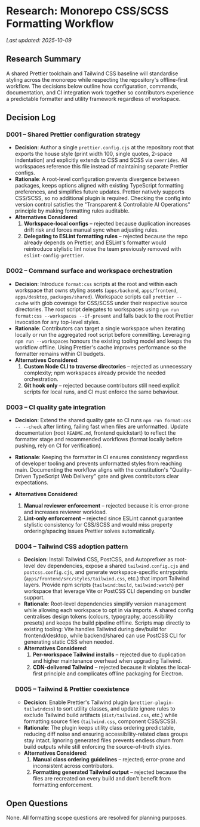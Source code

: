 # Research: Monorepo CSS/SCSS Formatting Workflow

_Last updated: 2025-10-09_

## Research Summary
A shared Prettier toolchain and Tailwind CSS baseline will standardise styling across the monorepo while respecting the repository's offline-first workflow. The decisions below outline how configuration, commands, documentation, and CI integration work together so contributors experience a predictable formatter and utility framework regardless of workspace.

## Decision Log

### D001 – Shared Prettier configuration strategy
- **Decision**: Author a single `prettier.config.cjs` at the repository root that exports the house style (print width 100, single quotes, 2-space indentation) and explicitly extends to CSS and SCSS via `overrides`. All workspaces reference this file instead of maintaining separate Prettier configs.
- **Rationale**: A root-level configuration prevents divergence between packages, keeps options aligned with existing TypeScript formatting preferences, and simplifies future updates. Prettier natively supports CSS/SCSS, so no additional plugin is required. Checking the config into version control satisfies the "Transparent & Controllable AI Operations" principle by making formatting rules auditable.
- **Alternatives Considered**:
  1. **Workspace-local configs** – rejected because duplication increases drift risk and forces manual sync when adjusting rules.
  2. **Delegating to ESLint formatting rules** – rejected because the repo already depends on Prettier, and ESLint's formatter would reintroduce stylistic lint noise the team previously removed with `eslint-config-prettier`.

### D002 – Command surface and workspace orchestration
- **Decision**: Introduce `format:css` scripts at the root and within each workspace that owns styling assets (`apps/backend`, `apps/frontend`, `apps/desktop`, `packages/shared`). Workspace scripts call `prettier --cache` with glob coverage for CSS/SCSS under their respective source directories. The root script delegates to workspaces using `npm run format:css --workspaces --if-present` and falls back to the root Prettier invocation for any top-level styles.
- **Rationale**: Contributors can target a single workspace when iterating locally or run the aggregated root script before committing. Leveraging `npm run --workspaces` honours the existing tooling model and keeps the workflow offline. Using Prettier's cache improves performance so the formatter remains within CI budgets.
- **Alternatives Considered**:
  1. **Custom Node CLI to traverse directories** – rejected as unnecessary complexity; npm workspaces already provide the needed orchestration.
  2. **Git hook only** – rejected because contributors still need explicit scripts for local runs, and CI must enforce the same behaviour.

### D003 – CI quality gate integration
- **Decision**: Extend the shared quality gate so CI runs `npm run format:css -- --check` after linting, failing fast when files are unformatted. Update documentation (root `README.md`, frontend quickstart) to reflect the formatter stage and recommended workflows (format locally before pushing, rely on CI for verification).
- **Rationale**: Keeping the formatter in CI ensures consistency regardless of developer tooling and prevents unformatted styles from reaching main. Documenting the workflow aligns with the constitution's "Quality-Driven TypeScript Web Delivery" gate and gives contributors clear expectations.
- **Alternatives Considered**:
  1. **Manual reviewer enforcement** – rejected because it is error-prone and increases reviewer workload.
  2. **Lint-only enforcement** – rejected since ESLint cannot guarantee stylistic consistency for CSS/SCSS and would miss property ordering/spacing issues Prettier solves automatically.

  ### D004 – Tailwind CSS adoption pattern
  - **Decision**: Install Tailwind CSS, PostCSS, and Autoprefixer as root-level dev dependencies, expose a shared `tailwind.config.cjs` and `postcss.config.cjs`, and generate workspace-specific entrypoints (`apps/frontend/src/styles/tailwind.css`, etc.) that import Tailwind layers. Provide npm scripts (`tailwind:build`, `tailwind:watch`) per workspace that leverage Vite or PostCSS CLI depending on bundler support.
  - **Rationale**: Root-level dependencies simplify version management while allowing each workspace to opt in via imports. A shared config centralises design tokens (colours, typography, accessibility presets) and keeps the build pipeline offline. Scripts map directly to existing tooling: Vite handles Tailwind during dev/build for frontend/desktop, while backend/shared can use PostCSS CLI for generating static CSS when needed.
  - **Alternatives Considered**:
    1. **Per-workspace Tailwind installs** – rejected due to duplication and higher maintenance overhead when upgrading Tailwind.
    2. **CDN-delivered Tailwind** – rejected because it violates the local-first principle and complicates offline packaging for Electron.

  ### D005 – Tailwind & Prettier coexistence
  - **Decision**: Enable Prettier's Tailwind plugin (`prettier-plugin-tailwindcss`) to sort utility classes, and update ignore rules to exclude Tailwind build artifacts (`dist/tailwind.css`, etc.) while formatting source files (`tailwind.css`, component CSS/SCSS).
  - **Rationale**: The plugin keeps utility class ordering predictable, reducing diff noise and ensuring accessibility-related class groups stay intact. Ignoring generated files prevents endless churn from build outputs while still enforcing the source-of-truth styles.
  - **Alternatives Considered**:
    1. **Manual class ordering guidelines** – rejected; error-prone and inconsistent across contributors.
    2. **Formatting generated Tailwind output** – rejected because the files are recreated on every build and don't benefit from formatting enforcement.

## Open Questions
None. All formatting scope questions are resolved for planning purposes.
